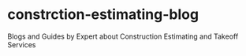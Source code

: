 # constrction-estimating-blog
Blogs and Guides by Expert about Construction Estimating and Takeoff Services
